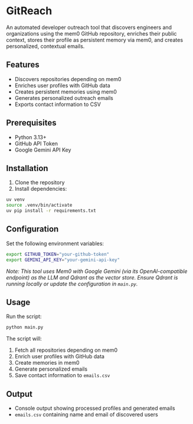 # GitReach

An automated developer outreach tool that discovers engineers and organizations using the mem0 GitHub repository, enriches their public context, stores their profile as persistent memory via mem0, and creates personalized, contextual emails.

## Features

-   Discovers repositories depending on mem0
-   Enriches user profiles with GitHub data
-   Creates persistent memories using mem0
-   Generates personalized outreach emails
-   Exports contact information to CSV

## Prerequisites

-   Python 3.13+
-   GitHub API Token
-   Google Gemini API Key

## Installation

1. Clone the repository
2. Install dependencies:

```bash
uv venv
source .venv/bin/activate
uv pip install -r requirements.txt
```

## Configuration

Set the following environment variables:

```bash
export GITHUB_TOKEN="your-github-token"
export GEMINI_API_KEY="your-gemini-api-key"
```

_Note: This tool uses Mem0 with Google Gemini (via its OpenAI-compatible endpoint) as the LLM and Qdrant as the vector store. Ensure Qdrant is running locally or update the configuration in `main.py`._

## Usage

Run the script:

```bash
python main.py
```

The script will:

1. Fetch all repositories depending on mem0
2. Enrich user profiles with GitHub data
3. Create memories in mem0
4. Generate personalized emails
5. Save contact information to `emails.csv`

## Output

-   Console output showing processed profiles and generated emails
-   `emails.csv` containing name and email of discovered users
